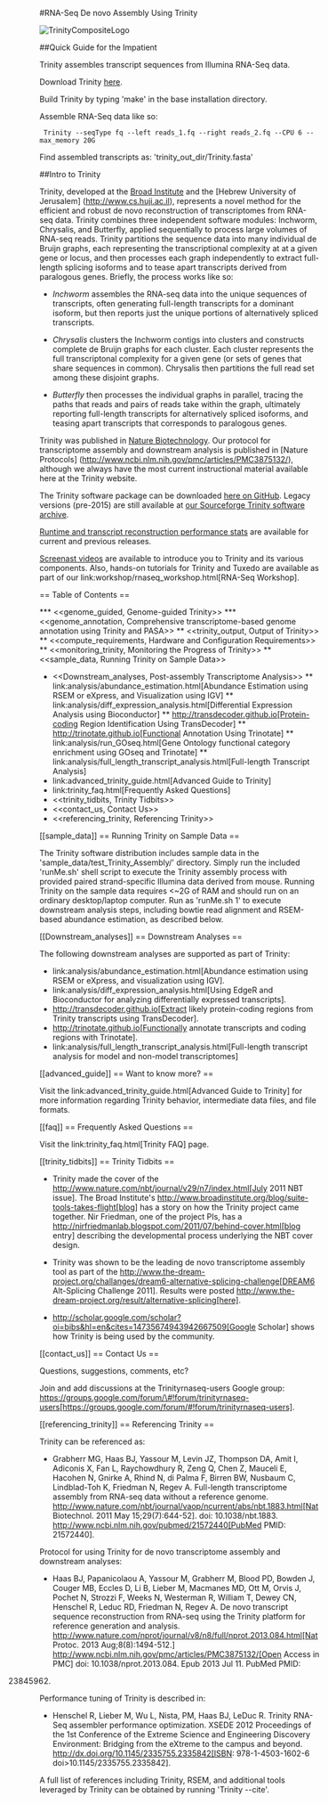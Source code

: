 #RNA-Seq De novo Assembly Using Trinity

![TrinityCompositeLogo](https://raw.githubusercontent.com/wiki/trinityrnaseq/trinityrnaseq/images/TrinityCompositeLogo.png)

##Quick Guide for the Impatient

Trinity assembles transcript sequences from Illumina RNA-Seq data.

Download Trinity [here](https://github.com/trinityrnaseq/trinityrnaseq/releases).

Build Trinity by typing 'make' in the base installation directory.

Assemble RNA-Seq data like so:

     Trinity --seqType fq --left reads_1.fq --right reads_2.fq --CPU 6 --max_memory 20G 

Find assembled transcripts as:  'trinity_out_dir/Trinity.fasta'

##Intro to Trinity

Trinity, developed at the [Broad Institute](http://www.broadinstitute.org) and the [Hebrew University of Jerusalem] (http://www.cs.huji.ac.il), represents a novel method for the efficient and robust de novo reconstruction of transcriptomes from RNA-seq data. Trinity combines three independent software modules: Inchworm, Chrysalis, and Butterfly, applied sequentially to process large volumes of RNA-seq reads. Trinity partitions the sequence data into many individual de Bruijn graphs, each representing the transcriptional complexity at at a given gene or locus, and then processes each graph independently to extract full-length splicing isoforms and to tease apart transcripts derived from paralogous genes.  Briefly, the process works like so:

- *Inchworm* assembles the RNA-seq data into the unique sequences of transcripts, often generating full-length transcripts for a dominant isoform, but then reports just the unique portions of alternatively spliced transcripts.

- *Chrysalis* clusters the Inchworm contigs into clusters and constructs complete de Bruijn graphs for each cluster.  Each cluster represents the full transcriptonal complexity for a given gene (or sets of genes that share sequences in common).  Chrysalis then partitions the full read set among these disjoint graphs.

- *Butterfly* then processes the individual graphs in parallel, tracing the paths that reads and pairs of reads take within the graph, ultimately reporting full-length transcripts for alternatively spliced isoforms, and teasing apart transcripts that corresponds to paralogous genes.

Trinity was published in [Nature Biotechnology](http://www.ncbi.nlm.nih.gov/pmc/articles/PMC3571712/).  Our protocol for transcriptome assembly and downstream analysis is published in [Nature Protocols] (http://www.ncbi.nlm.nih.gov/pmc/articles/PMC3875132/), although we always have the most current instructional material available here at the Trinity website.

The Trinity software package can be downloaded [here on GitHub](https://github.com/trinityrnaseq/trinityrnaseq/releases). Legacy versions (pre-2015) are still available at [our Sourceforge Trinity software archive](http://sourceforge.net/projects/trinityrnaseq/files/PREV_CONTENTS/previous_releases/).

[Runtime and transcript reconstruction performance stats](http://trinityrnaseq.github.io/performance/) are available for current and previous releases.

[Screenast videos](http://www.broadinstitute.org/partnerships/education/broade/trinity-screencast) are available to introduce you to Trinity and its various components. Also, hands-on tutorials for Trinity and Tuxedo are available as part of our link:workshop/rnaseq_workshop.html[RNA-Seq Workshop].




== Table of Contents ==


*** <<genome_guided, Genome-guided Trinity>>
*** <<genome_annotation, Comprehensive transcriptome-based genome annotation using Trinity and PASA>>
** <<trinity_output, Output of Trinity>>
** <<compute_requirements, Hardware and Configuration Requirements>>
** <<monitoring_trinity, Monitoring the Progress of Trinity>>
** <<sample_data, Running Trinity on Sample Data>>
* <<Downstream_analyses, Post-assembly Transcriptome Analysis>>
** link:analysis/abundance_estimation.html[Abundance Estimation using RSEM or eXpress, and Visualization using IGV]
** link:analysis/diff_expression_analysis.html[Differential Expression Analysis using Bioconductor]
** http://transdecoder.github.io[Protein-coding Region Identification Using TransDecoder]
** http://trinotate.github.io[Functional Annotation Using Trinotate]
** link:analysis/run_GOseq.html[Gene Ontology functional category enrichment using GOseq and Trinotate]
** link:analysis/full_length_transcript_analysis.html[Full-length Transcript Analysis]
* link:advanced_trinity_guide.html[Advanced Guide to Trinity]
* link:trinity_faq.html[Frequently Asked Questions]
* <<trinity_tidbits, Trinity Tidbits>>
* <<contact_us, Contact Us>>
* <<referencing_trinity, Referencing Trinity>>





[[sample_data]]
== Running Trinity on Sample Data ==

The Trinity software distribution includes sample data in the 'sample_data/test_Trinity_Assembly/' directory. Simply run the included 'runMe.sh' shell script to execute the Trinity assembly process with provided paired strand-specific Illumina data derived from mouse.  Running Trinity on the sample data requires <~2G of RAM and should run on an ordinary desktop/laptop computer.  Run as 'runMe.sh 1' to execute downstream analysis steps, including bowtie read alignment and RSEM-based abundance estimation, as described below.


[[Downstream_analyses]]
== Downstream Analyses ==

The following downstream analyses are supported as part of Trinity:

- link:analysis/abundance_estimation.html[Abundance estimation using RSEM or eXpress, and visualization using IGV].
- link:analysis/diff_expression_analysis.html[Using EdgeR and Bioconductor for analyzing differentially expressed transcripts].
- http://transdecoder.github.io[Extract likely protein-coding regions from Trinity transcripts using TransDecoder].
- http://trinotate.github.io[Functionally annotate transcripts and coding regions with Trinotate].
- link:analysis/full_length_transcript_analysis.html[Full-length transcript analysis for model and non-model transcriptomes]

[[advanced_guide]]
== Want to know more? ==

Visit the link:advanced_trinity_guide.html[Advanced Guide to Trinity] for more information regarding Trinity behavior, intermediate data files, and file formats.

[[faq]]
== Frequently Asked Questions ==

Visit the link:trinity_faq.html[Trinity FAQ] page.

[[trinity_tidbits]]
== Trinity Tidbits ==

- Trinity made the cover of the http://www.nature.com/nbt/journal/v29/n7/index.html[July 2011 NBT issue]. The Broad Institute's http://www.broadinstitute.org/blog/suite-tools-takes-flight[blog] has a story on how the Trinity project came together. Nir Friedman, one of the project PIs, has a http://nirfriedmanlab.blogspot.com/2011/07/behind-cover.html[blog entry] describing the developmental process underlying the NBT cover design.

- Trinity was shown to be the leading de novo transcriptome assembly tool as part of the http://www.the-dream-project.org/challanges/dream6-alternative-splicing-challenge[DREAM6 Alt-Splicing Challenge 2011]. Results were posted http://www.the-dream-project.org/result/alternative-splicing[here].  

- http://scholar.google.com/scholar?oi=bibs&hl=en&cites=14735674943942667509[Google Scholar] shows how Trinity is being used by the community.

[[contact_us]]
== Contact Us ==

Questions, suggestions, comments, etc?

Join and add discussions at the Trinityrnaseq-users Google group: https://groups.google.com/forum/\#!forum/trinityrnaseq-users[https://groups.google.com/forum/#!forum/trinityrnaseq-users].


[[referencing_trinity]]
== Referencing Trinity ==

Trinity can be referenced as:

- Grabherr MG, Haas BJ, Yassour M, Levin JZ, Thompson DA, Amit I, Adiconis X, Fan L, Raychowdhury R, Zeng Q, Chen Z, Mauceli E, Hacohen N, Gnirke A, Rhind N,
di Palma F, Birren BW, Nusbaum C, Lindblad-Toh K, Friedman N, Regev A.
Full-length transcriptome assembly from RNA-seq data without a reference genome. 
http://www.nature.com/nbt/journal/vaop/ncurrent/abs/nbt.1883.html[Nat Biotechnol. 2011 May 15;29(7):644-52]. doi: 10.1038/nbt.1883. 
http://www.ncbi.nlm.nih.gov/pubmed/21572440[PubMed PMID: 21572440].

Protocol for using Trinity for de novo transcriptome assembly and downstream analyses:

- Haas BJ, Papanicolaou A, Yassour M, Grabherr M, Blood PD, Bowden J, Couger MB,
Eccles D, Li B, Lieber M, Macmanes MD, Ott M, Orvis J, Pochet N, Strozzi F, Weeks
N, Westerman R, William T, Dewey CN, Henschel R, Leduc RD, Friedman N, Regev A.
De novo transcript sequence reconstruction from RNA-seq using the Trinity
platform for reference generation and analysis. http://www.nature.com/nprot/journal/v8/n8/full/nprot.2013.084.html[Nat Protoc. 2013 Aug;8(8):1494-512.] http://www.ncbi.nlm.nih.gov/pmc/articles/PMC3875132/[Open Access in PMC] doi: 10.1038/nprot.2013.084. Epub 2013 Jul 11. PubMed PMID:
23845962.


Performance tuning of Trinity is described in:

- Henschel R, Lieber M, Wu L, Nista, PM, Haas BJ, LeDuc R.  Trinity RNA-Seq assembler performance optimization. XSEDE 2012 Proceedings of the 1st Conference of the Extreme Science and Engineering Discovery Environment: Bridging from the eXtreme to the campus and beyond. http://dx.doi.org/10.1145/2335755.2335842[ISBN: 978-1-4503-1602-6 doi>10.1145/2335755.2335842].

A full list of references including Trinity, RSEM, and additional tools leveraged by Trinity can be obtained by running 'Trinity --cite'.
